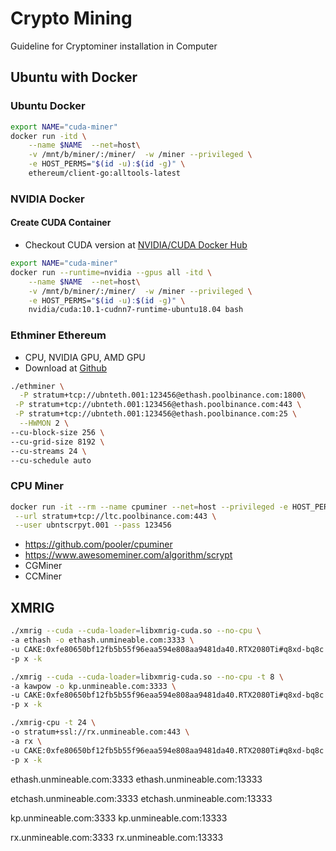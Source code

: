 # Crypto Mining
Guideline for Cryptominer installation in Computer


## Ubuntu with Docker

### Ubuntu Docker
```sh
export NAME="cuda-miner"
docker run -itd \
    --name $NAME  --net=host\
    -v /mnt/b/miner/:/miner/  -w /miner --privileged \
    -e HOST_PERMS="$(id -u):$(id -g)" \
    ethereum/client-go:alltools-latest
```

### NVIDIA Docker

#### Create CUDA Container
- Checkout CUDA version at [NVIDIA/CUDA Docker Hub](https://hub.docker.com/r/nvidia/cuda/tags)
```sh
export NAME="cuda-miner"
docker run --runtime=nvidia --gpus all -itd \
    --name $NAME  --net=host\
    -v /mnt/b/miner/:/miner/  -w /miner --privileged \
    -e HOST_PERMS="$(id -u):$(id -g)" \
    nvidia/cuda:10.1-cudnn7-runtime-ubuntu18.04 bash 
```


### Ethminer Ethereum
- CPU, NVIDIA GPU, AMD GPU
- Download at [Github](https://github.com/ethereum-mining/ethminer/releases)

```sh
./ethminer \
  -P stratum+tcp://ubnteth.001:123456@ethash.poolbinance.com:1800\
 -P stratum+tcp://ubnteth.001:123456@ethash.poolbinance.com:443 \
 -P stratum+tcp://ubnteth.001:123456@ethash.poolbinance.com:25 \
  --HWMON 2 \
--cu-block-size 256 \
--cu-grid-size 8192 \
--cu-streams 24 \
--cu-schedule auto 

```

### CPU Miner

```sh
docker run -it --rm --name cpuminer --net=host --privileged -e HOST_PERMS="$(id -u):$(id -g)" cpuminer   \
 --url stratum+tcp://ltc.poolbinance.com:443 \
 --user ubntscrpyt.001 --pass 123456
```


- https://github.com/pooler/cpuminer
- https://www.awesomeminer.com/algorithm/scrypt
- CGMiner
- CCMiner


## XMRIG
```sh
./xmrig --cuda --cuda-loader=libxmrig-cuda.so --no-cpu \
-a ethash -o ethash.unmineable.com:3333 \
-u CAKE:0xfe80650bf12fb5b55f96eaa594e808aa9481da40.RTX2080Ti#q8xd-bq8c \
-p x -k
```
```sh
./xmrig --cuda --cuda-loader=libxmrig-cuda.so --no-cpu -t 8 \
-a kawpow -o kp.unmineable.com:3333 \
-u CAKE:0xfe80650bf12fb5b55f96eaa594e808aa9481da40.RTX2080Ti#q8xd-bq8c \
-p x -k
```
```sh
./xmrig-cpu -t 24 \
-o stratum+ssl://rx.unmineable.com:443 \
-a rx \
-u CAKE:0xfe80650bf12fb5b55f96eaa594e808aa9481da40.RTX2080Ti#q8xd-bq8c \
-p x -k
```

ethash.unmineable.com:3333
ethash.unmineable.com:13333

etchash.unmineable.com:3333
etchash.unmineable.com:13333

kp.unmineable.com:3333
kp.unmineable.com:13333

rx.unmineable.com:3333
rx.unmineable.com:13333